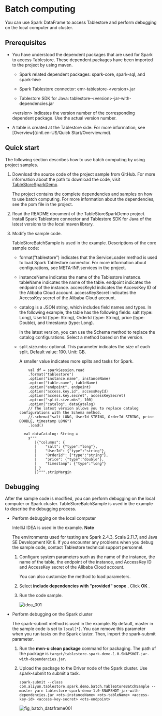 Batch computing 
====================================

You can use Spark DataFrame to access Tablestore and perform debugging on the local computer and cluster.

Prerequisites 
----------------------------------

* You have understood the dependent packages that are used for Spark to access Tablestore. These dependent packages have been imported to the project by using maven.

  * Spark related dependent packages: spark-core, spark-sql, and spark-hive

    
  
  * Spark Tablestore connector: emr-tablestore-\<version\>.jar

    
  
  * Tablestore SDK for Java: tablestore-\<version\>-jar-with-dependencies.jar

    
  

  

  \<version\> indicates the version number of the corresponding dependent package. Use the actual version number.
  

* A table is created at the Tablestore side. For more information, see [Overview](/intl.en-US/Quick Start/Overview.md).

  






Quick start 
--------------------------------

The following section describes how to use batch computing by using project samples.

1. Download the source code of the project sample from GitHub. For more information about the path to download the code, visit [TableStoreSparkDemo](https://github.com/aliyun/tablestore-examples/tree/master/feature/TableStoreSparkDemo).

   The project contains the complete dependencies and samples on how to use batch computing. For more information about the dependencies, see the pom file in the project.
   

2. Read the README document of the TableStoreSparkDemo project. Install Spark Tablestore connector and Tablestore SDK for Java of the latest versions to the local maven library.

   

3. Modify the sample code.

   TableStoreBatchSample is used in the example. Descriptions of the core sample code:
   * format("tablestore") indicates that the ServiceLoader method is used to load Spark Tablestore connector. For more information about configurations, see META-INF.services in the project.

     
   
   * instanceName indicates the name of the Tablestore instance. tableName indicates the name of the table. endpoint indicates the endpoint of the instance. accessKeyId indicates the AccessKey ID of the Alibaba Cloud account. accessKeySecret indicates the AccessKey secret of the Alibaba Cloud account.

     
   
   * catalog is a JSON string, which includes field names and types. In the following example, the table has the following fields: salt (type: Long), UserId (type: String), OrderId (type: String), price (type: Double), and timestamp (type: Long).

     In the latest version, you can use the Schema method to replace the catalog configurations. Select a method based on the version.
     
   
   * split.size.mbs: optional. This parameter indicates the size of each split. Default value: 100. Unit: GB.

     A smaller value indicates more splits and tasks for Spark.

             val df = sparkSession.read
             .format("tablestore")
             .option("instance.name", instanceName)
             .option("table.name", tableName)
             .option("endpoint", endpoint)
             .option("access.key.id", accessKeyId)
             .option("access.key.secret", accessKeySecret)
             .option("split.size.mbs", 100)
             .option("catalog", dataCatalog)
             // The latest version allows you to replace catalog configurations with the Schema method.
             //.schema("salt LONG, UserId STRING, OrderId STRING, price DOUBLE, timestamp LONG")
             .load()
         
           val dataCatalog: String =
             s"""
                |{"columns": {
                |    "salt": {"type":"long"},
                |    "UserId": {"type":"string"},
                |    "OrderId": {"type":"string"},
                |    "price": {"type":"double"},
                |    "timestamp": {"type":"long"}
                | }
                |}""".stripMargin

     
   

   






Debugging 
------------------------------

After the sample code is modified, you can perform debugging on the local computer or Spark cluster. TableStoreBatchSample is used in the example to describe the debugging process.

* Perform debugging on the local computer

  IntelliJ IDEA is used in the example.
  **Note**

  The environments used for testing are Spark 2.4.3, Scala 2.11.7, and Java SE Development Kit 8. If you encounter any problems when you debug the sample code, contact Tablestore technical support personnel.
  1. Configure system parameters such as the name of the instance, the name of the table, the endpoint of the instance, and AccessKey ID and AccessKey secret of the Alibaba Cloud account.

     You can also customize the method to load parameters.
     
  
  2. Select **include dependencies with "provided" scope** . Click **OK** .

     
  
  3. Run the code sample.

     ![idea_001](https://static-aliyun-doc.oss-accelerate.aliyuncs.com/assets/img/en-US/7744126061/p163830.png)
     
  

  

* Perform debugging on the Spark cluster

  The spark-submit method is used in the example. By default, master in the sample code is set to `local[*]`. You can remove this parameter when you run tasks on the Spark cluster. Then, import the spark-submit parameter.
  1. Run the **mvn-u clean package** command for packaging. The path of the package is `target/tablestore-spark-demo-1.0-SNAPSHOT-jar-with-dependencies.jar`.

     
  
  2. Upload the package to the Driver node of the Spark cluster. Use spark-submit to submit a task.

         spark-submit --class com.aliyun.tablestore.spark.demo.batch.TableStoreBatchSample --master yarn tablestore-spark-demo-1.0-SNAPSHOT-jar-with-dependencies.jar <ots-instanceName> <ots-tableName> <access-key-id> <access-key-secret> <ots-endpoint>

     

     ![fig_batch_dataframe001](https://static-aliyun-doc.oss-accelerate.aliyuncs.com/assets/img/en-US/7744126061/p163818.png)
     
  

  




